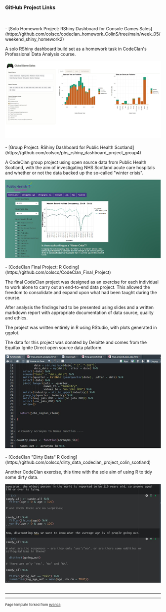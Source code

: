 <!-- ## Portfolio

---

<!--### Category Name 1

[CodeClan "Dirty Data" R coding](/sample_page)
<img src="images/dummy_thumbnail.jpg?raw=true"/>

---
[Project 2 Title](/pdf/sample_presentation.pdf)
<img src="images/dummy_thumbnail.jpg?raw=true"/>

---
[Project 3 Title](http://example.com/)
<img src="images/dummy_thumbnail.jpg?raw=true"/>

---
-->
### GitHub Project Links

<br>
<br>
- [Solo Homework Project: RShiny Dashboard for Console Games Sales](https://github.com/colsco/codeclan_homework_ColinS/tree/main/week_05/weekend_shiny_homework2)
<p>
A solo RShiny dashboard build set as a homework task in CodeClan's Professional
Data Analysis course.
</p>
<a href="https://github.com/colsco/codeclan_homework_ColinS/tree/main/week_05/weekend_shiny_homework2"><img src="images/games_shiny.jpg?raw=true"/></a>
<br>
<br>
- [Group Project: RShiny Dashboard for Public Health Scotland](https://github.com/colsco/phs_rshiny_dashboard_project_group4)
<p>
A CodeClan group project using open source data from Public Health Scotland,
with the aim of investigating NHS Scotland acute care hospitals and whether or 
not the data backed up the so-called "winter crisis".
</p>
<a href="https://github.com/colsco/phs_rshiny_dashboard_project_group4"><img src="images/shiny_dashboard.jpg?raw=true"/></a>
<br>
<br>
- [CodeClan Final Project: R Coding](https://github.com/colsco/CodeClan_Final_Project)
<p>
The final CodeClan project was designed as an exercise for each individual to
work alone to carry out an end-to-end data project. This allowed the freedom to
consolidate and expand upon what had been taught during the course.

After analysis the findings had to be presented using slides and a written
markdown report with appropriate documentation of data source, quality and ethics.

The project was written entirely in R using RStudio, with plots generated in
ggplot.

The data for this project was donated by Deloitte and comes from the Equifax 
Ignite Direct open source data platform.
</p>
<a href="https://github.com/colsco/CodeClan_Final_Project"><img src="images/final_project.jpg?raw=true"/></a>
<br>
<br>
- [CodeClan "Dirty Data" R Coding](https://github.com/colsco/dirty_data_codeclan_project_colin_scotland)
<p>
Another CodeClan exercise, this time with the sole aim of using R to tidy some
dirty data.
</p>
<a href="https://github.com/colsco/dirty_data_codeclan_project_colin_scotland"><img src="images/dirty_data.jpg?raw=true"/></a>
<br>
<br>

---




---
<p style="font-size:11px">Page template forked from <a href="https://github.com/evanca/quick-portfolio">evanca</a></p>
<!-- Remove above link if you don't want to attibute -->

